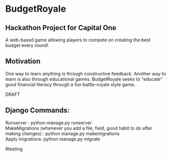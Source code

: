 # BudgetRoyale

## Hackathon Project for Capital One

A web-based game allowing players to compete on creating the best budget every round!

## Motivation

One way to learn anything is through constructive feedback. Another way to learn is also through educational games. BudgetRoyale seeks to "educate" good financial literacy through a fun battle-royale style game..

DRAFT

## Django Commands:

Runserver : python manage.py runserver
<br/>
MakeMigrations (whenever you add a file, field, good habit to do after making changes) : python manage.py makemigrations
<br/>
Apply migrations: python manage.py migrate

#testing
